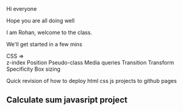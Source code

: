 Hi everyone

Hope you are all doing well

I am Rohan, welcome to the class.

We'll get started in a few mins

CSS =>  
z-index
Position
Pseudo-class
Media queries
Transition Transform
Specificity 
Box sizing

Quick revision of how to deploy html css js projects to github pages

## Calculate sum javasript project